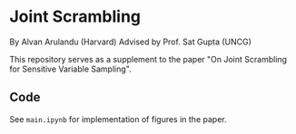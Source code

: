 # Joint Scrambling
By Alvan Arulandu (Harvard)
Advised by Prof. Sat Gupta (UNCG)

This repository serves as a supplement to the paper "On Joint Scrambling for Sensitive Variable Sampling".

## Code
See `main.ipynb` for implementation of figures in the paper. 
